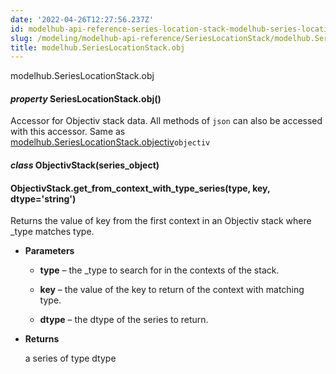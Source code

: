 ```yaml
---
date: '2022-04-26T12:27:56.237Z'
id: modelhub-api-reference-series-location-stack-modelhub-series-location-stack-obj
slug: /modeling/modelhub-api-reference/SeriesLocationStack/modelhub.SeriesLocationStack.obj/
title: modelhub.SeriesLocationStack.obj
---
```


modelhub.SeriesLocationStack.obj


#### _property_ SeriesLocationStack.obj()
Accessor for Objectiv stack data. All methods of `json` can also be accessed with this
accessor. Same as [modelhub.SeriesLocationStack.objectiv](#modelhub.SeriesLocationStack.objectiv)`objectiv`


#### _class_ ObjectivStack(series_object)
<!-- !! processed by numpydoc !! -->

#### ObjectivStack.get_from_context_with_type_series(type, key, dtype='string')
Returns the value of key from the first context in an Objectiv stack where _type matches type.


* **Parameters**

    
    * **type** – the _type to search for in the contexts of the stack.


    * **key** – the value of the key to return of the context with matching type.


    * **dtype** – the dtype of the series to return.



* **Returns**

    a series of type dtype


<!-- !! processed by numpydoc !! -->
<!-- !! processed by numpydoc !! -->

